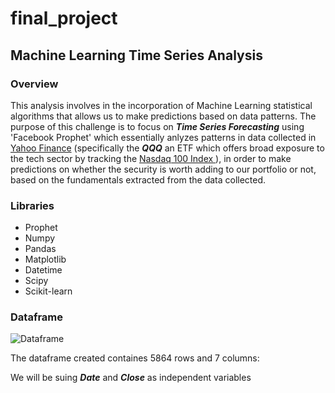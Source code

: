 # final_project
## Machine Learning Time Series Analysis 

### Overview

This analysis involves in the incorporation of Machine Learning statistical algorithms that allows us to make predictions based on data patterns. The purpose of this challenge is to focus on ***Time Series Forecasting*** using  'Facebook Prophet' which essentially anlyzes patterns in data collected in [Yahoo Finance](https://finance.yahoo.com/) (specifically the ***QQQ*** an ETF which offers broad exposure to the tech sector by tracking the [Nasdaq 100 Index ](https://www.investopedia.com/terms/n/nasdaq100.asp)), in order to make predictions on whether the security is worth adding to our portfolio or not, based on the fundamentals extracted from the data collected.


### Libraries

- Prophet 
- Numpy
- Pandas
- Matplotlib
- Datetime
- Scipy
- Scikit-learn

### Dataframe 

![Dataframe](https://github.com/schoolboycamel/final_project/blob/Paolo/Resources%20/DF_QQQ.png)

The dataframe created containes 5864 rows and 7 columns:

We will be suing ***Date*** and ***Close*** as independent variables
